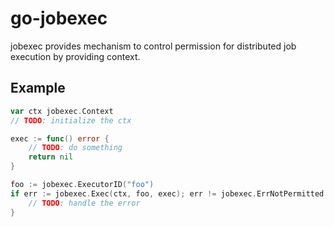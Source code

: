 # go-jobexec

jobexec provides mechanism to control permission for distributed job execution by providing context.

## Example
```go
var ctx jobexec.Context
// TODO: initialize the ctx

exec := func() error {
    // TODO: do something
    return nil
}

foo := jobexec.ExecutorID("foo")
if err := jobexec.Exec(ctx, foo, exec); err != jobexec.ErrNotPermitted {
    // TODO: handle the error
}
```
